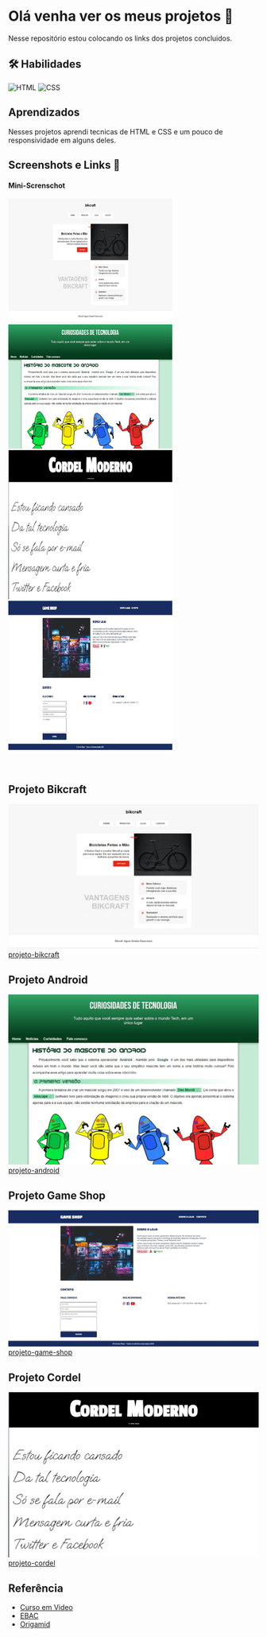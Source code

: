 # Olá venha ver os meus projetos 👀

Nesse repositório estou colocando os links dos projetos concluidos.

## 🛠 Habilidades
![HTML](https://img.shields.io/badge/HTML5-E34F26?style=for-the-badge&logo=html5&logoColor=white)
![CSS](https://img.shields.io/badge/CSS3-1572B6?style=for-the-badge&logo=css3&logoColor=white)


## Aprendizados

Nesses projetos aprendi  tecnicas de HTML e CSS e um pouco de responsividade em alguns deles.

## Screenshots e Links 🔗

<h4>Mini-Screnschot</h4>
<div>
 <img src="https://github.com/emmanuelmarcosdeoliveira/meus-projetos-educacionais/blob/main/projeto-bikcraft.jpg?raw=true" width="330" height="250" alt="Projeto-bikcraft">
<img src="https://github.com/emmanuelmarcosdeoliveira/meus-projetos-educacionais/blob/main/projeto-android.jpg?raw=true//300x300?text=App+Screenshot+Here" width="330" height="250" alt="Projeto-android">
 <img src="https://github.com/emmanuelmarcosdeoliveira/meus-projetos-educacionais/blob/main/projeto-cordel.jpg?raw=true" width="330" height="300" alt="projeto-cordel">
<img src="https://github.com/emmanuelmarcosdeoliveira/meus-projetos-educacionais/blob/main/projeto-game-shop.jpg?raw=true" width="330" height="300" alt="projeto-game-shop">
</div>

<br>
<br>


<h2>Projeto Bikcraft</h2>

![projeto-bikcraft](https://github.com/emmanuelmarcosdeoliveira/meus-projetos-educacionais/blob/main/projeto-bikcraft.jpg?raw=true) [projeto-bikcraft](https://emmanuelmarcosdeoliveira.github.io/projeto-bikcraft/)

<h2> Projeto Android </h2>

![projeto-android](https://github.com/emmanuelmarcosdeoliveira/meus-projetos-educacionais/blob/main/projeto-android.jpg?raw=true//468x300?text=App+Screenshot+Here) [projeto-android](https://projetos-educacionais-ot3b.vercel.app/)

<h2>Projeto Game Shop</h2>

![Projeto-game-shop](https://github.com/emmanuelmarcosdeoliveira/meus-projetos-educacionais/blob/main/projeto-game-shop.jpg?raw=true) [projeto-game-shop](https://1-projeto-game-shop.vercel.app/)


<h2>Projeto Cordel </h2>

![Projeto-cordel](https://github.com/emmanuelmarcosdeoliveira/meus-projetos-educacionais/blob/main/projeto-cordel.jpg?raw=true) [projeto-cordel](https://emmanuelmarcosdeoliveira.github.io/projeto-cordel/)


## Referência

 - [Curso em Video](https://www.cursoemvideo.com.br)
 - [EBAC](https://ebac.art.br/)
 - [Origamid](https://www.origamid.com/)



